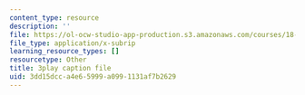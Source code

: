 ```yaml
---
content_type: resource
description: ''
file: https://ol-ocw-studio-app-production.s3.amazonaws.com/courses/18-02-multivariable-calculus-fall-2007/3dd15dcca4e65999a0991131af7b2629_3_goGnJm5sA.vtt
file_type: application/x-subrip
learning_resource_types: []
resourcetype: Other
title: 3play caption file
uid: 3dd15dcc-a4e6-5999-a099-1131af7b2629
---
```

